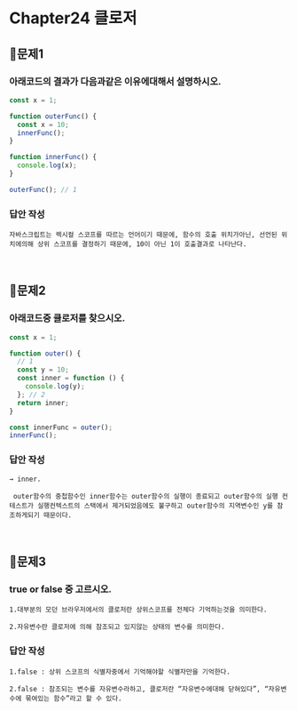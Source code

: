 # Chapter24 클로저

## 📌문제1

### 아래코드의 결과가 다음과같은 이유에대해서 설명하시오.

```js
const x = 1;

function outerFunc() {
  const x = 10;
  innerFunc();
}

function innerFunc() {
  console.log(x);
}

outerFunc(); // 1
```

### 답안 작성

```
자바스크립트는 렉시컬 스코프를 따르는 언어이기 때문에, 함수의 호출 위치가아닌, 선언된 위치에의해 상위 스코프를 결정하기 때문에, 10이 아닌 1이 호출결과로 나타난다.
```

<br>

## 📌문제2

### 아래코드중 클로저를 찾으시오.

```js
const x = 1;

function outer() {
  // 1
  const y = 10;
  const inner = function () {
    console.log(y);
  }; // 2
  return inner;
}

const innerFunc = outer();
innerFunc();
```

### 답안 작성

```
→ inner.

 outer함수의 중첩함수인 inner함수는 outer함수의 실행이 종료되고 outer함수의 실행 컨테스트가 실행컨텍스트의 스택에서 제거되었음에도 불구하고 outer함수의 지역변수인 y를 참조하게되기 때문이다.
```

<br>

## 📌문제3

### true or false 중 고르시오.

```
1.대부분의 모던 브라우저에서의 클로저란 상위스코프를 전체다 기억하는것을 의미한다.

2.자유변수란 클로저에 의해 참조되고 있지않는 상태의 변수를 의미한다.
```

### 답안 작성

```
1.false : 상위 스코프의 식별자중에서 기억해야할 식별자만을 기억한다.

2.false : 참조되는 변수를 자유변수라하고, 클로저란 “자유변수에대해 닫혀있다”, “자유변수에 묶여있는 함수”라고 할 수 있다.

```

<br>
